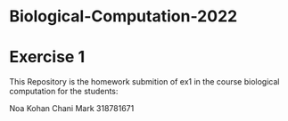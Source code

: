 # Biological-Computation-2022
# Exercise 1
This Repository is the homework submition of ex1 in the course biological computation for the students:

Noa Kohan
Chani Mark 318781671


